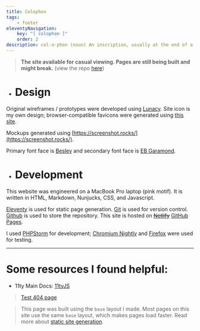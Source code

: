 ```yaml
---
title: Colophon
tags:
    - footer
eleventyNavigation:
    key: "[ colophon ]"
    order: 2
description: col⋅o⋅phon (noun) An inscription, usually at the end of a book, giving facts about its publication.
---
```

<blockquote class="blockquote-lilac">

**The site available for casual viewing. Pages are still being built and might break.** (view the repo <a href="https://github.com/partheus/domain/" alt="view repo">here</a>)
</blockquote>


<div class="mb-md"></div>

- # Design

Original wireframes / prototypes were developed using [Lunacy](https://icons8.com/lunacy). Site icon is my own design; browser-compatible favicons were generated using [this site](https://realfavicongenerator.net/).

Mockups generated using [https://screenshot.rocks/](https://screenshot.rocks/).

Primary font face is [Besley](https://indestructibletype.com/Besley.html) and secondary font face is [EB Garamond](https://github.com/octaviopardo/EBGaramond12/tree/master).

- # Development

This website was engineered on a MacBook Pro laptop (pink motif). It is written in HTML, Markdown, Nunjucks, CSS, and Javascript.

[Eleventy](https://www.11ty.dev/) is used for static page generation. [Git](https://git-scm.com/) is used for version control. [Github](https://github.com) is used to store the repository. This site is hosted on ~~[Netlify](/entries/2022/github-pages/)~~ [GitHub Pages](https://pages.github.com/).


I used [PHPStorm](https://www.jetbrains.com/phpstorm/) for development; [Chromium Nightly](https://www.chromium.org/Home/) and [Firefox](https://www.mozilla.org/en-US/firefox/new/) were used for testing.

 
<hr class="mt-lg mb-md" />

# Some resources I found helpful:

- 11ty Main Docs: [11tyJS](https://www.11ty.dev/docs/)

<div class="mt-lg mb-md">

> [Test 404 page](/not-a-link)

<blockquote class="blockquote-lilac">

This page was built using the `base` layout I made. Most pages on this site use the same `base` layout, which makes pages load faster. Read more about [static site generation](https://www.cloudflare.com/learning/performance/static-site-generator/).

</blockquote>
</div>
